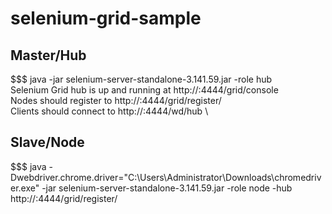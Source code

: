 # selenium-grid-sample


## Master/Hub
$$$ java -jar selenium-server-standalone-3.141.59.jar -role hub \
Selenium Grid hub is up and running at http://<ip>:4444/grid/console \
Nodes should register to http://<ip>:4444/grid/register/ \
Clients should connect to http://<ip>:4444/wd/hub \

## Slave/Node
$$$ java -Dwebdriver.chrome.driver="C:\Users\Administrator\Downloads\chromedriver.exe" -jar selenium-server-standalone-3.141.59.jar -role node  -hub  http://<hubip>:4444/grid/register/ 
  
  


